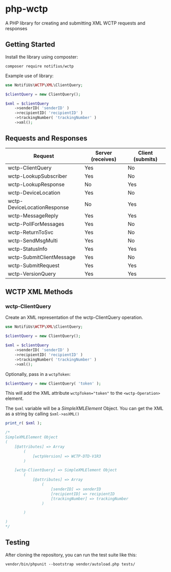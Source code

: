 # php-wctp

A PHP library for creating and submitting XML WCTP requests and responses


## Getting Started

Install the library using composter: 

```console
composer require notifius/wctp
```

Example use of library: 

```php
use NotifiUs\WCTP\XML\ClientQuery;

$clientQuery = new ClientQuery();

$xml = $clientQuery
    ->senderID( 'senderID' )
    ->recipientID( 'recipientID' )
    ->trackingNumber( 'trackingNumber' )
    ->xml();
```


## Requests and Responses

| Request | Server (receives) | Client (submits) |
|---------|-------------------|------------------|
|wctp-ClientQuery | Yes | No |
|wctp-LookupSubscriber | Yes | No |
|wctp-LookupResponse | No | Yes |
|wctp-DeviceLocation | Yes | No |
|wctp-DeviceLocationResponse | No | Yes |
|wctp-MessageReply | Yes | Yes |
|wctp-PollForMessages | Yes | No | 
|wctp-ReturnToSvc | Yes | No |
|wctp-SendMsgMulti | Yes | No |
|wctp-StatusInfo | Yes | Yes |
|wctp-SubmitClientMessage | Yes | No |
|wctp-SubmitRequest | Yes | Yes |
|wctp-VersionQuery | Yes | Yes  |


## WCTP XML Methods

### wctp-ClientQuery

Create an XML representation of the wctp-ClientQuery operation. 

```php
use NotifiUs\WCTP\XML\ClientQuery;

$clientQuery = new ClientQuery();

$xml = $clientQuery
    ->senderID( 'senderID' )
    ->recipientID( 'recipientID' )
    ->trackingNumber( 'trackingNumber' )
    ->xml();
```

Optionally, pass in a `wctpToken`:

```php
$clientQuery = new ClientQuery( 'token' );
```

This will add the XML attribute `wctpToken="token"` to the `<wctp-Operation>` element.

The `$xml` variable will be a *SimpleXMLElement* Object. You can get the XML as a string by calling `$xml->asXML()`

```php
print_r( $xml );

/*
SimpleXMLElement Object
(
    [@attributes] => Array
        (
            [wctpVersion] => WCTP-DTD-V1R3
        )

    [wctp-ClientQuery] => SimpleXMLElement Object
        (
            [@attributes] => Array
                (
                    [senderID] => senderID
                    [recipientID] => recipientID
                    [trackingNumber] => trackingNumber
                )

        )

)
*/
```


## Testing

After cloning the repository, you can run the test suite like this:

```console
vendor/bin/phpunit --bootstrap vendor/autoload.php tests/
```

